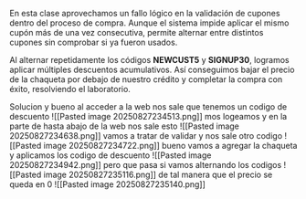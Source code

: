 En esta clase aprovechamos un fallo lógico en la validación de cupones dentro del proceso de compra. Aunque el sistema impide aplicar el mismo cupón más de una vez consecutiva, permite alternar entre distintos cupones sin comprobar si ya fueron usados.

Al alternar repetidamente los códigos **NEWCUST5** y **SIGNUP30**, logramos aplicar múltiples descuentos acumulativos. Así conseguimos bajar el precio de la chaqueta por debajo de nuestro crédito y completar la compra con éxito, resolviendo el laboratorio.

Solucion
y bueno al acceder a la web nos sale que tenemos un codigo de descuento
![[Pasted image 20250827234513.png]]
mos logeamos y en la parte de hasta abajo de la web nos sale esto
![[Pasted image 20250827234638.png]]
vamos a tratar de validar y nos sale otro codigo
![[Pasted image 20250827234722.png]]
bueno vamos a agregar la chaqueta y aplicamos los codigo de descuento
![[Pasted image 20250827234942.png]]
pero que pasa si vamos alternando los codigos
![[Pasted image 20250827235116.png]]
de tal manera que el precio se queda en 0
![[Pasted image 20250827235140.png]]
